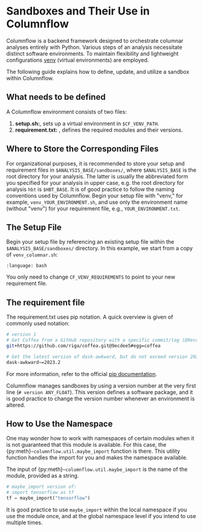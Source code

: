 
# Sandboxes and Their Use in Columnflow

Columnflow is a backend framework designed to orchestrate columnar analyses entirely with Python.
Various steps of an analysis necessitate distinct software environments.
To maintain flexibility and lightweight configurations [venv](https://docs.python.org/3/library/venv.html) (virtual environments) are employed.

The following guide explains how to define, update, and utilize a sandbox within Columnflow.

## What needs to be defined

A Columnflow environment consists of two files:

1. **setup.sh:**, sets up a virtual environment in `$CF_VENV_PATH`.
2. **requirement.txt:** , defines the required modules and their versions.

## Where to Store the Corresponding Files

For organizational purposes, it is recommended to store your setup and requirement files in `$ANALYSIS_BASE/sandboxes/`, where `$ANALYSIS_BASE` is the root directory for your analysis.
The latter is usually the abbreviated form you specified for your analysis in upper case, e.g. the root directory for analysis `hbt` is `$HBT_BASE`.
It is of good practice to follow the naming conventions used by Columnflow.
Begin your setup file with "venv," for example, `venv_YOUR_ENVIRONMENT.sh`, and use only the environment name (without "venv") for your requirement file, e.g., `YOUR_ENVIRONMENT.txt`.

## The Setup File

Begin your setup file by referencing an existing setup file within the `$ANALYSIS_BASE/sandboxes/` directory.
In this example, we start from a copy of `venv_columnar.sh`:

```{literalinclude} ../../sandboxes/venv_columnar.sh
:language: bash
```

You only need to change `CF_VENV_REQUIREMENTS` to point to your new requirement file.

## The requirement file

The requirement.txt uses pip notation.
A quick overview is given of commonly used notation:

```bash
# version 1
# Get Coffea from a GitHub repository with a specific commit/tag (@9ecdee5) as an egg file named coffea (#egg=coffea).
git+https://github.com/riga/coffea.git@9ecdee5#egg=coffea

# Get the latest version of dask-awkward, but do not exceed version 2023.2.
dask-awkward~=2023.2
```

For more information, refer to the official [pip documentation](https://pip.pypa.io/en/stable/reference/requirements-file-format/).

Columnflow manages sandboxes by using a version number at the very first line (`# version ANY_FLOAT`).
This version defines a software package, and it is good practice to change the version number whenever an environment is altered.

## How to Use the Namespace

One may wonder how to work with namespaces of certain modules when it is not guaranteed that this module is available.
For this case, the {py:meth}`~columnflow.util.maybe_import` function is there.
This utility function handles the import for you and makes the namespace available.

The input of {py:meth}`~columnflow.util.maybe_import` is the name of the module, provided as a string.

```python
# maybe_import version of:
# import tensorflow as tf
tf = maybe_import("tensorflow")
```

It is good practice to use `maybe_import` within the local namespace if you use the module once, and at the global namespace level if you intend to use multiple times.
